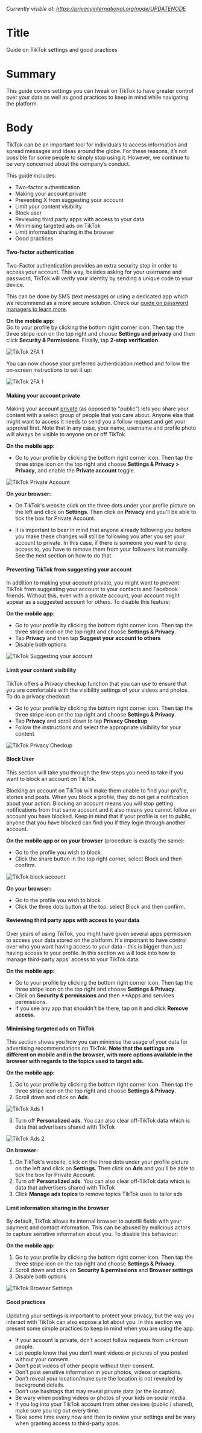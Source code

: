 
*Currently visible at: https://privacyinternational.org/node/UPDATENODE*

# Title
Guide on TikTok settings and good practices

# Summary
This guide covers settings you can tweak on TikTok to have greater control over your data as well as good practices to keep in mind while navigating the platform.

# Body

TikTok can be an important tool for individuals to access information and spread messages and ideas around the globe. For these reasons, it’s not possible for some people to simply stop using it. However, we continue to be very concerned about the company’s conduct.

This guide includes:
* Two-factor authentication
* Making your account private
* Preventing X from suggesting your account
* Limit your content visibility
* Block user
* Reviewing third party apps with access to your data
* Minimising targeted ads on TikTok
* Limit information sharing in the browser
* Good practices

#### Two-factor authentication

Two-Factor authentication provides an extra security step in order to access your account. This way, besides asking for your username and password, TikTok will verify your identity by sending a unique code to your device.  

This can be done by SMS (text message) or using a dedicated app which we recommend as a more secure solution. Check our [guide on password managers to learn more](https://privacyinternational.org/guide-step/5538/guide-password-managers).  

**On the mobile app:**  
Go to your profile by clicking the bottom right corner icon. Then tap the three stripe icon on the top right and choose **Settings and privacy** and then click **Security & Permissions**. Finally, tap **2-step verification**.

![TikTok 2FA 1](../../images/TikTok/tiktok_2fa_1.png?raw=true)

You can now choose your preferred authentication method and follow the on-screen instructions to set it up:

![TikTok 2FA 1](../../images/TikTok/tiktok_2fa_2.png?raw=true)
#### Making your account private

Making your account [private](https://support.tiktok.com/en/account-and-privacy/account-privacy-settings/making-your-account-public-or-private) (as opposed to "public") lets you share your content with a select group of people that you care about. Anyone else that might want to access it needs to send you a follow request and get your approval first. Note that in any case, your name, username and profile photo will always be visible to anyone on or off TikTok.

**On the mobile app:**

* Go to your profile by clicking the bottom right corner icon. Then tap the three stripe icon on the top right and choose **Settings & Privacy > Privacy**, and enable the **Private account** toggle.

![TikTok Private Account](../../images/TikTok/tiktok_private_account.png?raw=true)

**On your browser:**

* On TikTok's website click on the three dots under your profile picture on the left and click on **Settings**. Then click on **Privacy** and you'll be able to tick the box for Private Account.

* It is important to bear in mind that anyone already following you before you make these changes will still be following you after you set your account to private. In this case, if there is someone you want to deny access to, you have to remove them from your followers list manually. See the next section on how to do that.

#### Preventing TikTok from suggesting your account

In addition to making your account private, you might want to prevent TikTok from suggesting your account to your contacts and Facebook friends. Without this, even with a private account, your account might appear as a suggested account for others. To disable this feature:

**On the mobile app**:

- Go to your profile by clicking the bottom right corner icon. Then tap the three stripe icon on the top right and choose **Settings & Privacy**. 
- Tap **Privacy** and then tap **Suggest your account to others**
- Disable both options

![TikTok Suggesting your account](../../images/TikTok/tiktok_suggest_account.png?raw=true)

#### Limit your content visibility

TikTok offers a Privacy checkup function that you can use to ensure that you are comfortable with the visibility settings of your videos and photos. To do a privacy checkout:

- Go to your profile by clicking the bottom right corner icon. Then tap the three stripe icon on the top right and choose **Settings & Privacy**. 
- Tap **Privacy** and scroll down to tap **Privacy Checkup**
- Follow the instructions and select the appropriate visibility for your content

![TikTok Privacy Checkup](../../images/TikTok/tiktok_privacy_checkup.png?raw=true)

#### Block User

This section will take you through the few steps you need to take if you want to block an account on TikTok.

Blocking an account on TikTok will make them unable to find your profile, stories and posts. When you block a profile, they do not get a notification about your action. Blocking an account means you will stop getting notifications from that same account and it also means you cannot follow an account you have blocked. Keep in mind that if your profile is set to public, anyone that you have blocked can find you if they login through another account.

**On the mobile app or on your browser** (procedure is exactly the same):

* Go to the profile you wish to block.
* Click the share button in the top right corner, select Block and then confirm.

![TikTok block account](../../images/TikTok/tiktok_block_account.png?raw=true)

**On your browser:**
* Go to the profile you wish to block.
* Click the three dots button at the top, select Block and then confirm.

#### Reviewing third party apps with access to your data

Over years of using TikTok, you might have given several apps permission to access your data stored on the platform. It's important to have control over who you want having access to your data - this is bigger than just having access to your profile. In this section we will look into how to manage third-party apps' access to your TikTok data.

**On the mobile app:**

* Go to your profile by clicking the bottom right corner icon. Then tap the three stripe icon on the top right and choose **Settings & Privacy**.
* Click on **Security & permissions** and then **Apps and services permissions.
* If you see any app that shouldn't be there, tap on it and click **Remove access**.


#### Minimising targeted ads on TikTok

 This section shows you how you can minimise the usage of your data for advertising recommendations on TikTok. **Note that the settings are different on mobile and in the browser, with more options available in the browser with regards to the topics used to target ads.**

**On the mobile app:**

 1. Go to your profile by clicking the bottom right corner icon. Then tap the three stripe icon on the top right and choose **Settings & Privacy**.
 2. Scroll down and click on **Ads**.
 
![TikTok Ads 1](../../images/TikTok/tiktok_ads_1.png?raw=true)
  
 3. Turn off **Personalized ads**. You can also clear off-TikTok data which is data that advertisers shared with TikTok

![TikTok Ads 2](../../images/TikTok/tiktok_ads_2.png?raw=true)


**On browser:**

1. On TikTok's website, click on the three dots under your profile picture on the left and click on **Settings**. Then click on **Ads** and you'll be able to tick the box for Private Account.
2. Turn off **Personalized ads**. You can also clear off-TikTok data which is data that advertisers shared with TikTok
3. Click **Manage ads topics** to remove topics TikTok uses to tailor ads

#### Limit information sharing in the browser

By default, TikTok allows its internal browser to autofill fields with your payment and contact information. This can be abused by malicious actors to capture sensitive information about you. To disable this behaviour:

**On the mobile app:**

 1. Go to your profile by clicking the bottom right corner icon. Then tap the three stripe icon on the top right and choose **Settings & Privacy**.
 2. Scroll down and click on **Security & permissions** and **Browser settings**
 3. Disable both options

![TikTok Browser Settings](../../images/TikTok/tiktok_browser_settings.png?raw=true)

#### Good practices

 Updating your settings is important to protect your privacy, but the way you interact with TikTok can also expose a lot about you. In this section we present some simple practices to keep in mind when you are using the app.

* If your account is private, don’t accept follow requests from unknown people.
* Let people know that you don’t want videos or pictures of you posted without your consent.
* Don’t post videos of other people without their consent.
* Don’t post sensitive information in your photos, videos or captions.
* Don’t reveal your location/make sure the location is not revealed by background details.
* Don’t use hashtags that may reveal private data (or the location).
* Be wary when posting videos or photos of your kids on social media.
* If you log into your TikTok account from other devices (public / shared), make sure you log out every time.
* Take some time every now and then to review your settings and be wary when granting access to third-party apps.
